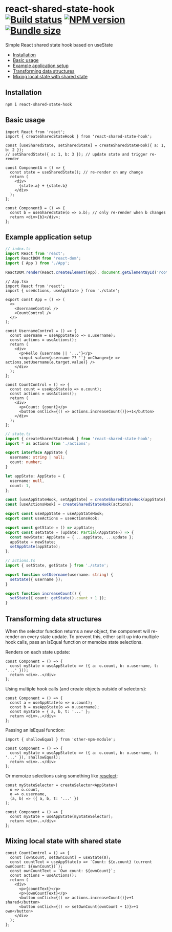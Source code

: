 # react-shared-state-hook [![Build status](https://travis-ci.org/marcelbeumer/react-shared-state-hook.svg?branch=master)](https://travis-ci.org/marcelbeumer/react-shared-state-hook) [![NPM version](https://flat.badgen.net/npm/v/react-shared-state-hook/latest)](https://www.npmjs.com/package/react-shared-state-hook) [![Bundle size](https://badgen.net/bundlephobia/minzip/react-shared-state-hook)](https://bundlephobia.com/result?p=react-shared-state-hook)


Simple React shared state hook based on useState

- [Installation](#installation)
- [Basic usage](#basic-usage)
- [Example application setup](#example-application-setup)
- [Transforming data structures](#transforming-data-structures)
- [Mixing local state with shared state](#mixing-local-state-with-shared-state)

## Installation

```
npm i react-shared-state-hook
```

## Basic usage

```tsx
import React from 'react';
import { createSharedStateHook } from 'react-shared-state-hook';

const [useSharedState, setSharedState] = createSharedStateHook({ a: 1, b: 2 });
// setSharedState({ a: 1, b: 3 }); // update state and trigger re-render

const ComponentA = () => {
  const state = useSharedState(); // re-render on any change
  return (
    <div>
      {state.a} + {state.b}
    </div>
  );
};

const ComponentB = () => {
  const b = useSharedState(o => o.b); // only re-render when b changes
  return <div>{b}</div>;
};
```

## Example application setup

```ts
// index.ts
import React from 'react';
import ReactDOM from 'react-dom';
import { App } from './App';

ReactDOM.render(React.createElement(App), document.getElementById('root'));
```

```tsx
// App.tsx
import React from 'react';
import { useActions, useAppState } from './state';

export const App = () => (
  <>
    <UsernameControl />
    <CountControl />
  </>
);

const UsernameControl = () => {
  const username = useAppState(o => o.username);
  const actions = useActions();
  return (
    <div>
      <p>Hello {username || '...'}</p>
      <input value={username ?? ''} onChange={e => actions.setUsername(e.target.value)} />
    </div>
  );
};

const CountControl = () => {
  const count = useAppState(o => o.count);
  const actions = useActions();
  return (
    <div>
      <p>Count: {count}</p>
      <button onClick={() => actions.increaseCount()}>+1</button>
    </div>
  );
};
```

```ts
// state.ts
import { createSharedStateHook } from 'react-shared-state-hook';
import * as actions from './actions';

export interface AppState {
  username: string | null;
  count: number;
}

let appState: AppState = {
  username: null,
  count: 1,
};

const [useAppStateHook, setAppState] = createSharedStateHook(appState);
const [useActionsHook] = createSharedStateHook(actions);

export const useAppState = useAppStateHook;
export const useActions = useActionsHook;

export const getState = () => appState;
export const setState = (update: Partial<AppState>) => {
  const newState: AppState = { ...appState, ...update };
  appState = newState;
  setAppState(appState);
};
```

```ts
// actions.ts
import { setState, getState } from './state';

export function setUsername(username: string) {
  setState({ username });
}

export function increaseCount() {
  setState({ count: getState().count + 1 });
}
```

## Transforming data structures 

When the selector function returns a new object, the component will re-render on every state update. To prevent this, either split up into multiple hook calls, pass an isEqual function or memoize state selections.

Renders on each state update:

```tsx
const Component = () => {
  const myState = useAppState(o => ({ a: o.count, b: o.username, t: '...' })); 
  return <div>..</div>
};
```

Using multiple hook calls (and create objects outside of selectors):

```tsx
const Component = () => {
  const a = useAppState(o => o.count);
  const b = useAppState(o => o.username);
  const myState = { a, b, t: '...' };
  return <div>..</div>
};
```

Passing an isEqual function:

```tsx
import { shallowEqual } from 'other-npm-module';

const Component = () => {
  const myState = useAppState(o => ({ a: o.count, b: o.username, t: '...' }), shallowEqual); 
  return <div>..</div>
};
```

Or memoize selections using something like [reselect](https://github.com/reduxjs/reselect):

```tsx
const myStateSelector = createSelector<AppState>(
  o => o.count,
  o => o.username,
  (a, b) => ({ a, b, t: '...' })
);

const Component = () => {
  const myState = useAppState(myStateSelector);
  return <div>..</div>
};
```

## Mixing local state with shared state

```tsx
const CountControl = () => {
  const [ownCount, setOwnCount] = useState(0);
  const countText = useAppState(o => `Count: ${o.count} (current ownCount: ${ownCount})`);
  const ownCountText = `Own count: ${ownCount}`;
  const actions = useActions();
  return (
    <div>
      <p>{countText}</p>
      <p>{ownCountText}</p>
      <button onClick={() => actions.increaseCount()}>+1 shared</button>
      <button onClick={() => setOwnCount(ownCount + 1)}>+1 own</button>
    </div>
  );
};
```
